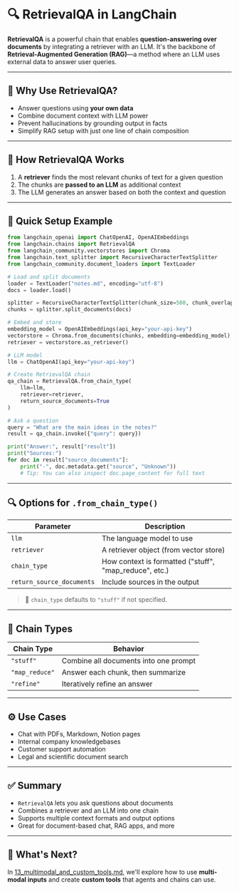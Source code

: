 # 🔍 RetrievalQA in LangChain

**RetrievalQA** is a powerful chain that enables **question-answering over documents** by integrating a retriever with an LLM. It's the backbone of **Retrieval-Augmented Generation (RAG)**—a method where an LLM uses external data to answer user queries.

---

## 🎯 Why Use RetrievalQA?

- Answer questions using **your own data**
- Combine document context with LLM power
- Prevent hallucinations by grounding output in facts
- Simplify RAG setup with just one line of chain composition

---

## 🧠 How RetrievalQA Works

1. A **retriever** finds the most relevant chunks of text for a given question  
2. The chunks are **passed to an LLM** as additional context  
3. The LLM generates an answer based on both the context and question

---

## 🔧 Quick Setup Example

```python
from langchain_openai import ChatOpenAI, OpenAIEmbeddings
from langchain.chains import RetrievalQA
from langchain_community.vectorstores import Chroma
from langchain.text_splitter import RecursiveCharacterTextSplitter
from langchain_community.document_loaders import TextLoader

# Load and split documents
loader = TextLoader("notes.md", encoding="utf-8")
docs = loader.load()

splitter = RecursiveCharacterTextSplitter(chunk_size=500, chunk_overlap=50)
chunks = splitter.split_documents(docs)

# Embed and store
embedding_model = OpenAIEmbeddings(api_key="your-api-key")
vectorstore = Chroma.from_documents(chunks, embedding=embedding_model)
retriever = vectorstore.as_retriever()

# LLM model
llm = ChatOpenAI(api_key="your-api-key")

# Create RetrievalQA chain
qa_chain = RetrievalQA.from_chain_type(
    llm=llm,
    retriever=retriever,
    return_source_documents=True
)

# Ask a question
query = "What are the main ideas in the notes?"
result = qa_chain.invoke({"query": query})

print("Answer:", result["result"])
print("Sources:")
for doc in result["source_documents"]:
    print("-", doc.metadata.get("source", "Unknown"))
    # Tip: You can also inspect doc.page_content for full text
```

---

## 🔍 Options for `.from_chain_type()`

| Parameter                 | Description                                             |
| ------------------------- | ------------------------------------------------------- |
| `llm`                     | The language model to use                               |
| `retriever`               | A retriever object (from vector store)                  |
| `chain_type`              | How context is formatted ("stuff", "map\_reduce", etc.) |
| `return_source_documents` | Include sources in the output                           |

> 📝 `chain_type` defaults to `"stuff"` if not specified.

---

## 🧭 Chain Types

| Chain Type     | Behavior                              |
| -------------- | ------------------------------------- |
| `"stuff"`      | Combine all documents into one prompt |
| `"map_reduce"` | Answer each chunk, then summarize     |
| `"refine"`     | Iteratively refine an answer          |

---

## ⚙️ Use Cases

* Chat with PDFs, Markdown, Notion pages
* Internal company knowledgebases
* Customer support automation
* Legal and scientific document search

---

## ✅ Summary

* `RetrievalQA` lets you ask questions about documents
* Combines a retriever and an LLM into one chain
* Supports multiple context formats and output options
* Great for document-based chat, RAG apps, and more

---

## 🧭 What's Next?

In [13_multimodal_and_custom_tools.md](./13_multimodal_and_custom_tools.md), we'll explore how to use **multi-modal inputs** and create **custom tools** that agents and chains can use.

